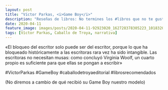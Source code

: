 ```yaml
---
layout: post
title: "Víctor Parkas, <i>Game Boy</i>"
description: "Reseñas de libros: No termines los #libros que no te gustan. I els #llibres que t'agraden llegeix-los tants cops com calgui."
date: 2020-04-11
feature_image: images/posts/2020-04-11-92923020_162728378305223_1018320321815880755_n_17910325438426992.jpg
tags: [Víctor Parkas, Caballo de Troya, narrativa]
---
```


«El bloqueo del escritor solo puede ser del escritor, porque lo que ha bloqueado históricamente a las escritoras rara vez ha sido intangible. Las escritoras no necesitan musas: como concluyó Virginia Woolf, un cuarto propio es suficiente para que ellas se pongan a escribir» 
<!--more-->

#VíctorParkas #GameBoy #caballodetroyaeditorial #librosrecomendados

(No diremos a cambio de qué recibió su Game Boy nuestro modelo)
